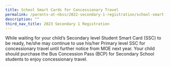 ```yaml
---
title: School Smart Cards for Concessionary Travel
permalink: /parents-at-nbss/2022-secondary-1-registration/school-smart-cards-for-concessionary-travel/
description: ""
third_nav_title: 2023 Secondary 1 Registration
---
```



<p>While waiting for your child&rsquo;s Secondary level Student Smart Card (SSC) to be ready, he/she may continue to use his/her Primary level SSC for concessionary travel until further notice from MOE next year. Your child should purchase the Bus Concession Pass (BCP) for Secondary School students to enjoy concessionary travel.</p>